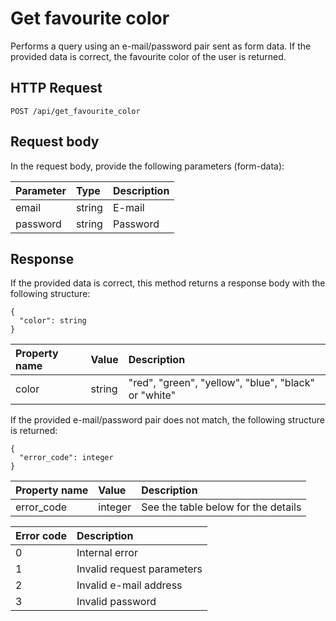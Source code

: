 # Get favourite color

Performs a query using an e-mail/password pair sent as form data. If the provided data is correct, the favourite color of the user is returned.

## HTTP Request

```text
POST /api/get_favourite_color
```

## Request body

In the request body, provide the following parameters (form-data):

| Parameter | Type   | Description |
|:----------|:-------|:------------|
| email     | string | E-mail      |
| password  | string | Password    |

## Response

If the provided data is correct, this method returns a response body with the following structure:

```text
{
  "color": string
}
```

| Property name | Value  | Description                                          |
|:--------------|:-------|:-----------------------------------------------------|
| color         | string | "red", "green", "yellow", "blue", "black" or "white" |

If the provided e-mail/password pair does not match, the following structure is returned:

```text
{
  "error_code": integer
}
```

| Property name | Value   | Description                         |
|:--------------|:--------|:------------------------------------|
| error_code    | integer | See the table below for the details |

| Error code | Description                |
|:-----------|:---------------------------|
| 0          | Internal error             |
| 1          | Invalid request parameters |
| 2          | Invalid e-mail address     |
| 3          | Invalid password           |
